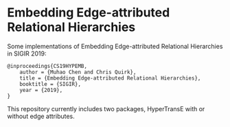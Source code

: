 # Embedding Edge-attributed Relational Hierarchies
Some implementations of Embedding Edge-attributed Relational Hierarchies in SIGIR 2019:

	@inproceedings{CS19HYPEMB,
		author = {Muhao Chen and Chris Quirk},
		title = {Embedding Edge-attributed Relational Hierarchies}, 
		booktitle = {SIGIR}, 
		year = {2019},
	}

This repository currently includes two packages, HyperTransE with or without edge attributes.
